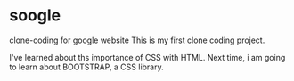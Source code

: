 # soogle
clone-coding for google website
This is my first clone coding project.

I've learned about ths importance of CSS with HTML.
Next time, i am going to learn about BOOTSTRAP, a CSS library.
